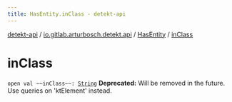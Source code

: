 ```yaml
---
title: HasEntity.inClass - detekt-api
---
```


[detekt-api](../../index.html) / [io.gitlab.arturbosch.detekt.api](../index.html) / [HasEntity](index.html) / [inClass](./in-class.html)

# inClass

`open val ~~inClass~~: `[`String`](https://kotlinlang.org/api/latest/jvm/stdlib/kotlin/-string/index.html)
**Deprecated:** Will be removed in the future. Use queries on 'ktElement' instead.

